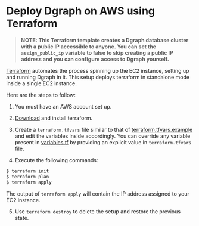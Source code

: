 # Deploy Dgraph on AWS using Terraform

> **NOTE: This Terraform template creates a Dgraph database cluster with a public IP accessible to anyone. You can set the `assign_public_ip` variable
to false to skip creating a public IP address and you can configure access to Dgraph yourself.**

[Terraform](https://terraform.io/) automates the process spinning up the EC2 instance, setting up and running Dgraph in it.
This setup deploys terraform in standalone mode inside a single EC2 instance.

Here are the steps to follow:

1. You must have an AWS account set up.

2. [Download](https://terraform.io/downloads.html) and install terraform.

3. Create a `terraform.tfvars` file similar to that of [terraform.tfvars.example](./terraform.tfvars.example) and edit the variables inside accordingly.
You can override any variable present in [variables.tf](./variables.tf) by providing an explicit value in `terraform.tfvars` file.
 
4. Execute the following commands:

```sh
$ terraform init
$ terraform plan
$ terraform apply
```

The output of `terraform apply` will contain the IP address assigned to your EC2 instance.

5. Use `terraform destroy` to delete the setup and restore the previous state.
